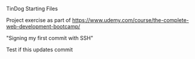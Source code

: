 TinDog Starting Files

Project exercise as part of https://www.udemy.com/course/the-complete-web-development-bootcamp/

"Signing my first commit with SSH"

Test if this updates commit